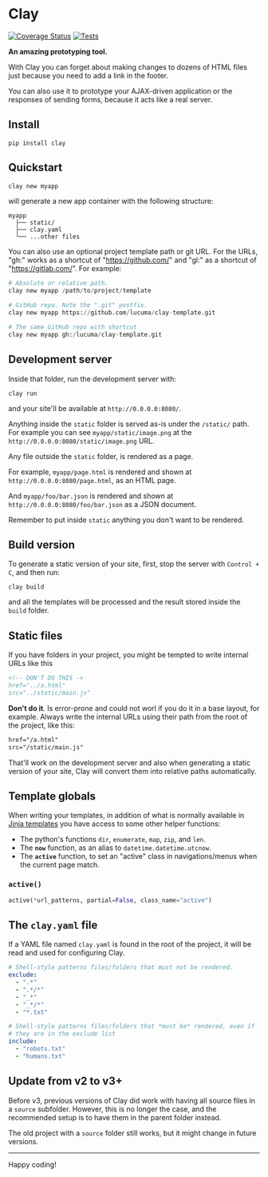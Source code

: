 
# Clay

[![Coverage Status](https://coveralls.io/repos/github/lucuma/Clay/badge.svg?branch=clay3)](https://coveralls.io/github/lucuma/Clay?branch=clay3) [![Tests](https://travis-ci.org/lucuma/Clay.svg?branch=master)](https://travis-ci.org/lucuma/Clay/)

**An amazing prototyping tool.**

With Clay you can forget about making changes to dozens of HTML files
just because you need to add a link in the footer.

You can also use it to prototype your AJAX-driven application or the
responses of sending forms, because it acts like a real server.


## Install

```
pip install clay
```


## Quickstart

```python
clay new myapp
```

will generate a new app container with the following structure:

```
myapp
  ├── static/
  ├── clay.yaml
  └── ...other files
```

You can also use an optional project template path or git URL. For the URLs, "gh:" works as a shortcut of "https://github.com/" and "gl:"  as a shortcut of "https://gitlab.com/". For example:

```python
# Absolute or relative path.
clay new myapp /path/to/project/template

# GitHub repo. Note the ".git" postfix.
clay new myapp https://github.com/lucuma/clay-template.git

# The same GitHub repo with shortcut
clay new myapp gh:/lucuma/clay-template.git
```


## Development server

Inside that folder, run the development server with:

```
clay run
```

and your site'll be available at ``http://0.0.0.0:8080/``.

Anything inside the `static` folder is served as-is under the `/static/` path.
For example you can see `myapp/static/image.png` at the `http://0.0.0.0:8080/static/image.png` URL.

Any file outside the  `static` folder, is rendered as a page.

For example, `myapp/page.html` is rendered and shown at `http://0.0.0.0:8080/page.html`, as an HTML page.

And `myapp/foo/bar.json` is rendered and shown at `http://0.0.0.0:8080/foo/bar.json` as a JSON document.

Remember to put inside `static` anything you don't want to be rendered.


## Build version

To generate a static version of your site, first, stop the server with
``Control + C``, and then run:

```
clay build
```

and all the templates will be processed and the result stored inside the
`build` folder.



## Static files

If you have folders in your project, you might be tempted to write internal URLs like this

```html
<!-- DON'T DO THIS ->
href="../a.html"
src="../static/main.js"
```

**Don't do it**. Is error-prone and could not worl if you do it in a base layout, for example. Always write the internal URLs using their path from the root of the project, like this:


```html
href="/a.html"
src="/static/main.js"
```

That'll work on the development server and also when generating a static version of your site, Clay will convert them into relative paths automatically.


## Template globals

When writing your templates, in addition of what is normally available in [Jinja templates](https://jinja.palletsprojects.com/en/2.10.x/) you have access to some other helper functions:

- The python's functions `dir`, `enumerate`, `map`, `zip`, and `len`.
- The **`now`** function, as an alias to `datetime.datetime.utcnow`.
- The **`active`** function, to set an "active" class in navigations/menus when the current page match.

### `active()`

```python
active(*url_patterns, partial=False, class_name="active")
```


## The `clay.yaml` file

If a YAML file named `clay.yaml` is found in the root of the project, it will be read and used for configuring Clay.

```yaml
# Shell-style patterns files/folders that must not be rendered.
exclude:
  - ".*"
  - ".*/*"
  - "_*"
  - "_*/*"
  - "*.txt"

# Shell-style patterns files/folders that *must be* rendered, even if
# they are in the exclude list
include:
  - "robots.txt"
  - "humans.txt"

```

## Update from v2 to v3+

Before v3, previous versions of Clay did work with having all source files in a `source` subfolder. However, this is no longer the case, and the recommended setup is to have them in the parent folder instead.

The old project with a `source` folder still works, but it might change in future versions.


----

Happy coding!

